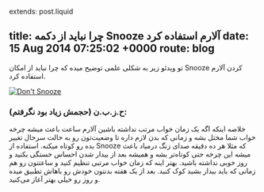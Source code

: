 extends: post.liquid

title: چرا نباید از دکمه Snooze آلارم استفاده کرد
date: 15 Aug 2014 07:25:02 +0000
route: blog
---

تو ویدئو زیر به شکلی علمی توضیح میده که چرا نباید از امکان Snooze کردن آلارم استفاده کرد.

[![Don't Snooze](http://img.youtube.com/vi/P6zcSFA7ymo/0.jpg)](http://www.youtube.com/watch?v=P6zcSFA7ymo)

### ح.ز.ب.ن (حجمش زیاد بود نگرفتم):

خلاصه اینکه اگه یک زمان خواب مرتب نداشته باشین آلارم ساعت باعث میشه چرخه خواب شما مختل بشه و زمانی که بدن لازم داره تا وضعیت‌تون رو به حالت سرحال تغییر بده رو کوتاه میکنه. استفاده از Snooze که مثلا هر ده دقیقه صدای زنگ درمیاد باعث میشه این چرخه حتی کوتاه‌تر بشه و همیشه بعد از بیدار شدن احساس خستگی بکنید و روز خوبی نداشته باشید. بهتر اینه که زمان خواب مرتبی تنظیم کنید و ساعتتون رو هم زمانی که باید بیدار بشید کوک کنید. بعد از یک هفته بدنتون خودش رو باهاش تطبیق میده و روز رو خیلی بهتر آغاز می‌کنید.
